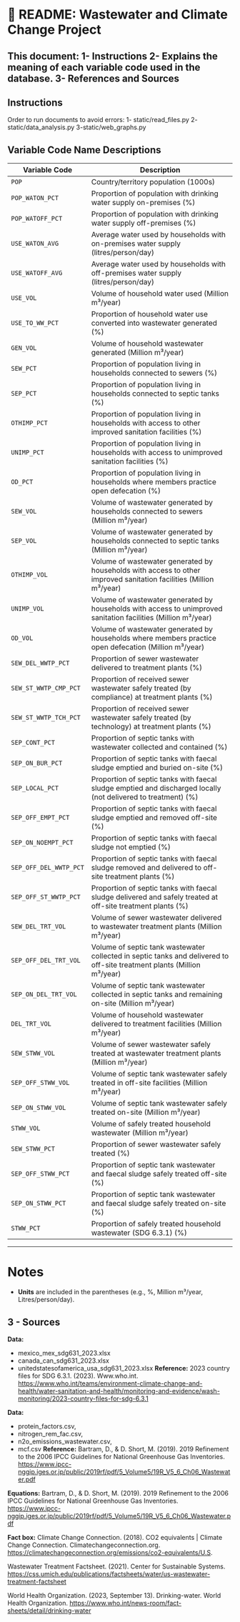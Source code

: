 
# 📄 README: Wastewater and Climate Change Project
This document:
1-  Instructions 
2-  Explains the meaning of each variable code used in the database. 
3-  References and Sources
---

## Instructions
Order to run documents to avoid errors:
1- static/read_files.py
2- static/data_analysis.py
3-static/web_graphs.py


## Variable Code Name Descriptions

| Variable Code | Description |
|---------------|-------------|
| `POP` | Country/territory population (1000s) |
| `POP_WATON_PCT` | Proportion of population with drinking water supply on-premises (%) |
| `POP_WATOFF_PCT` | Proportion of population with drinking water supply off-premises (%) |
| `USE_WATON_AVG` | Average water used by households with on-premises water supply (litres/person/day) |
| `USE_WATOFF_AVG` | Average water used by households with off-premises water supply (litres/person/day) |
| `USE_VOL` | Volume of household water used (Million m³/year) |
| `USE_TO_WW_PCT` | Proportion of household water use converted into wastewater generated (%) |
| `GEN_VOL` | Volume of household wastewater generated (Million m³/year) |
| `SEW_PCT` | Proportion of population living in households connected to sewers (%) |
| `SEP_PCT` | Proportion of population living in households connected to septic tanks (%) |
| `OTHIMP_PCT` | Proportion of population living in households with access to other improved sanitation facilities (%) |
| `UNIMP_PCT` | Proportion of population living in households with access to unimproved sanitation facilities (%) |
| `OD_PCT` | Proportion of population living in households where members practice open defecation (%) |
| `SEW_VOL` | Volume of wastewater generated by households connected to sewers (Million m³/year) |
| `SEP_VOL` | Volume of wastewater generated by households connected to septic tanks (Million m³/year) |
| `OTHIMP_VOL` | Volume of wastewater generated by households with access to other improved sanitation facilities (Million m³/year) |
| `UNIMP_VOL` | Volume of wastewater generated by households with access to unimproved sanitation facilities (Million m³/year) |
| `OD_VOL` | Volume of wastewater generated by households where members practice open defecation (Million m³/year) |
| `SEW_DEL_WWTP_PCT` | Proportion of sewer wastewater delivered to treatment plants (%) |
| `SEW_ST_WWTP_CMP_PCT` | Proportion of received sewer wastewater safely treated (by compliance) at treatment plants (%) |
| `SEW_ST_WWTP_TCH_PCT` | Proportion of received sewer wastewater safely treated (by technology) at treatment plants (%) |
| `SEP_CONT_PCT` | Proportion of septic tanks with wastewater collected and contained (%) |
| `SEP_ON_BUR_PCT` | Proportion of septic tanks with faecal sludge emptied and buried on-site (%) |
| `SEP_LOCAL_PCT` | Proportion of septic tanks with faecal sludge emptied and discharged locally (not delivered to treatment) (%) |
| `SEP_OFF_EMPT_PCT` | Proportion of septic tanks with faecal sludge emptied and removed off-site (%) |
| `SEP_ON_NOEMPT_PCT` | Proportion of septic tanks with faecal sludge not emptied (%) |
| `SEP_OFF_DEL_WWTP_PCT` | Proportion of septic tanks with faecal sludge removed and delivered to off-site treatment plants (%) |
| `SEP_OFF_ST_WWTP_PCT` | Proportion of septic tanks with faecal sludge delivered and safely treated at off-site treatment plants (%) |
| `SEW_DEL_TRT_VOL` | Volume of sewer wastewater delivered to wastewater treatment plants (Million m³/year) |
| `SEP_OFF_DEL_TRT_VOL` | Volume of septic tank wastewater collected in septic tanks and delivered to off-site treatment plants (Million m³/year) |
| `SEP_ON_DEL_TRT_VOL` | Volume of septic tank wastewater collected in septic tanks and remaining on-site (Million m³/year) |
| `DEL_TRT_VOL` | Volume of household wastewater delivered to treatment facilities (Million m³/year) |
| `SEW_STWW_VOL` | Volume of sewer wastewater safely treated at wastewater treatment plants (Million m³/year) |
| `SEP_OFF_STWW_VOL` | Volume of septic tank wastewater safely treated in off-site facilities (Million m³/year) |
| `SEP_ON_STWW_VOL` | Volume of septic tank wastewater safely treated on-site (Million m³/year) |
| `STWW_VOL` | Volume of safely treated household wastewater (Million m³/year) |
| `SEW_STWW_PCT` | Proportion of sewer wastewater safely treated (%) |
| `SEP_OFF_STWW_PCT` | Proportion of septic tank wastewater and faecal sludge safely treated off-site (%) |
| `SEP_ON_STWW_PCT` | Proportion of septic tank wastewater and faecal sludge safely treated on-site (%) |
| `STWW_PCT` | Proportion of safely treated household wastewater (SDG 6.3.1) (%) |

---

# Notes
- **Units** are included in the parentheses (e.g., %, Million m³/year, Litres/person/day).

## 3 - Sources
**Data:**
- mexico_mex_sdg631_2023.xlsx
- canada_can_sdg631_2023.xlsx
- unitedstatesofamerica_usa_sdg631_2023.xlsx
**Reference:** 
2023 country files for SDG 6.3.1. (2023). Www.who.int. https://www.who.int/teams/environment-climate-change-and-health/water-sanitation-and-health/monitoring-and-evidence/wash-monitoring/2023-country-files-for-sdg-6.3.1

**Data:**
- protein_factors.csv, 
- nitrogen_rem_fac.csv, 
- n2o_emissions_wastewater.csv, 
- mcf.csv
**Reference:** 
Bartram, D., & D. Short, M. (2019). 2019 Refinement to the 2006 IPCC Guidelines for National Greenhouse Gas Inventories. https://www.ipcc-nggip.iges.or.jp/public/2019rf/pdf/5_Volume5/19R_V5_6_Ch06_Wastewater.pdf

**Equations:**
Bartram, D., & D. Short, M. (2019). 2019 Refinement to the 2006 IPCC Guidelines for National Greenhouse Gas Inventories. https://www.ipcc-nggip.iges.or.jp/public/2019rf/pdf/5_Volume5/19R_V5_6_Ch06_Wastewater.pdf

**Fact box:**
Climate Change Connection. (2018). CO2 equivalents | Climate Change Connection. Climatechangeconnection.org. https://climatechangeconnection.org/emissions/co2-equivalents/U.S.

Wastewater Treatment Factsheet. (2021). Center for Sustainable Systems. https://css.umich.edu/publications/factsheets/water/us-wastewater-treatment-factsheet

World Health Organization. (2023, September 13). Drinking-water. World Health Organization. https://www.who.int/news-room/fact-sheets/detail/drinking-water

